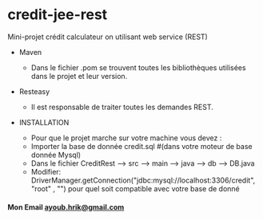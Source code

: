 # credit-jee-rest
Mini-projet crédit calculateur on utilisant web service (REST)
* Maven
  - Dans le fichier .pom se trouvent toutes les bibliothèques utilisées dans le projet et leur version.
* Resteasy
	- Il est responsable de traiter toutes les demandes REST.

* INSTALLATION
	- Pour que le projet marche sur votre machine vous devez : 
	- Importer la base de donnée credit.sql #(dans votre moteur de base donnée Mysql)
	- Dans le fichier CreditRest --> src --> main --> java --> db --> DB.java 
	- Modifier: DriverManager.getConnection("jdbc:mysql://localhost:3306/credit", "root" , "") pour quel soit compatible avec votre base de donné
#### Mon Email ayoub.hrik@gmail.com
